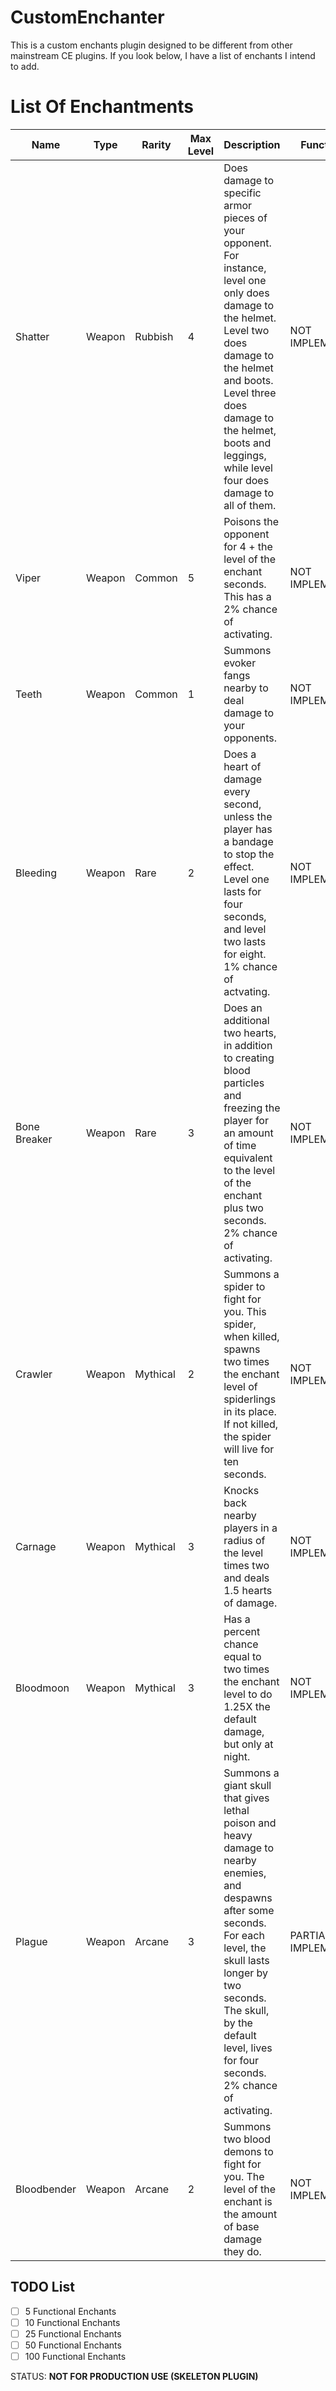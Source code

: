 # CustomEnchanter

This is a custom enchants plugin designed to be different from other mainstream CE plugins. If you look below, I have a list of enchants I intend to add.

# List Of Enchantments
| Name  | Type | Rarity | Max Level | Description | Functional |
| ------------- | ------------- | ------------- | ------------- | ------------- | ------------- |
| Shatter | Weapon | Rubbish | 4 | Does damage to specific armor pieces of your opponent. For instance, level one only does damage to the helmet. Level two does damage to the helmet and boots. Level three does damage to the helmet, boots and leggings, while level four does damage to all of them. | NOT IMPLEMENTED |
| Viper | Weapon | Common | 5 | Poisons the opponent for 4 + the level of the enchant seconds. This has a 2% chance of activating. | NOT IMPLEMENTED |
| Teeth | Weapon | Common | 1 | Summons evoker fangs nearby to deal damage to your opponents. | NOT IMPLEMENTED |
| Bleeding | Weapon | Rare | 2 | Does a heart of damage every second, unless the player has a bandage to stop the effect.  Level one lasts for four seconds, and level two lasts for eight. 1% chance of actvating. | NOT IMPLEMENTED |
| Bone Breaker | Weapon | Rare | 3 | Does an additional two hearts, in addition to creating blood particles and freezing the player for an amount of time equivalent to the level of the enchant plus two seconds. 2% chance of activating. | NOT IMPLEMENTED |
| Crawler | Weapon | Mythical | 2 | Summons a spider to fight for you. This spider, when killed, spawns two times the enchant level of spiderlings in its place. If not killed, the spider will live for ten seconds. | NOT IMPLEMENTED |
| Carnage | Weapon | Mythical | 3 | Knocks back nearby players in a radius of the level times two and deals 1.5 hearts of damage. | NOT IMPLEMENTED |
| Bloodmoon | Weapon | Mythical | 3 | Has a percent chance equal to two times the enchant level to do 1.25X the default damage, but only at night. | NOT IMPLEMENTED |
| Plague | Weapon | Arcane | 3 |  Summons a giant skull that gives lethal poison and heavy damage to nearby enemies, and despawns after some seconds. For each level, the skull lasts longer by two seconds. The skull, by the default level, lives for four seconds. 2% chance of activating.| PARTIALLY IMPLEMENTED |
| Bloodbender | Weapon | Arcane | 2 | Summons two blood demons to fight for you. The level of the enchant is the amount of base damage they do. | NOT IMPLEMENTED |
 
## TODO List
- [ ] 5 Functional Enchants
- [ ] 10 Functional Enchants
- [ ] 25 Functional Enchants
- [ ] 50 Functional Enchants
- [ ] 100 Functional Enchants

STATUS: **NOT FOR PRODUCTION USE (SKELETON PLUGIN)**
